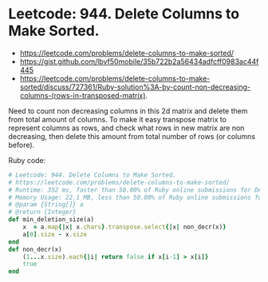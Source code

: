 # Leetcode: 944. Delete Columns to Make Sorted.

- https://leetcode.com/problems/delete-columns-to-make-sorted/
- https://gist.github.com/lbvf50mobile/35b722b2a56434adfcff0983ac44f445
- https://leetcode.com/problems/delete-columns-to-make-sorted/discuss/727361/Ruby-solution%3A-by-count-non-decreasing-columns-(rows-in-transposed-matrix).

Need to count non decreasing columns in this 2d matrix and delete them from total amount of columns. To make it easy transpose matrix to represent columns as rows, and check what rows in new matrix are non decreasing, then delete this amount from total number of rows (or columns before).

Ruby code:
```Ruby
# Leetcode: 944. Delete Columns to Make Sorted.
# https://leetcode.com/problems/delete-columns-to-make-sorted/
# Runtime: 352 ms, faster than 50.00% of Ruby online submissions for Delete Columns to Make Sorted.
# Memory Usage: 22.1 MB, less than 50.00% of Ruby online submissions for Delete Columns to Make Sorted.
# @param {String[]} a
# @return {Integer}
def min_deletion_size(a)
    x  = a.map{|x| x.chars}.transpose.select{|x| non_decr(x)}
    a[0].size - x.size
end
def non_decr(x)
    (1...x.size).each{|i| return false if x[i-1] > x[i]}
    true
end
```